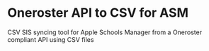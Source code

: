# Oneroster API to CSV for ASM

CSV SIS syncing tool for Apple Schools Manager from a Oneroster compliant API using CSV files
